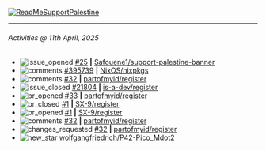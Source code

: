 [![ReadMeSupportPalestine](https://github.com/Safouene1/support-palestine-banner/blob/master/banner-support.svg)](https://github.com/Safouene1/support-palestine-banner)

---

<!--RECENT_ACTIVITY:last_update-->
###### Activities @ 11th April, 2025
<!--RECENT_ACTIVITY:last_update_end-->

<!--RECENT_ACTIVITY:start-->
- ![issue_opened](https://cdn.jsdelivr.net/gh/Readme-Workflows/Readme-Icons@main/icons/octicons/IssueOpened.svg) [#25](https://github.com/Safouene1/support-palestine-banner/issues/25) **|** [Safouene1/support-palestine-banner](https://github.com/Safouene1/support-palestine-banner)<br>
- ![comments](https://cdn.jsdelivr.net/gh/Readme-Workflows/Readme-Icons@main/icons/octicons/Comment.svg) [#395739](https://github.com/NixOS/nixpkgs/issues/395739#issuecomment-2782543219) **|** [NixOS/nixpkgs](https://github.com/NixOS/nixpkgs)<br>
- ![comments](https://cdn.jsdelivr.net/gh/Readme-Workflows/Readme-Icons@main/icons/octicons/Comment.svg) [#32](https://github.com/partofmyid/register/pull/32#issuecomment-2781722517) **|** [partofmyid/register](https://github.com/partofmyid/register)<br>
- ![issue_closed](https://cdn.jsdelivr.net/gh/Readme-Workflows/Readme-Icons@main/icons/octicons/IssueClosed.svg) [#21804](https://github.com/is-a-dev/register/issues/21804) **|** [is-a-dev/register](https://github.com/is-a-dev/register)<br>
- ![pr_opened](https://cdn.jsdelivr.net/gh/Readme-Workflows/Readme-Icons@main/icons/octicons/PullRequestOpened.svg) [#33](https://github.com/partofmyid/register/pull/33) **|** [partofmyid/register](https://github.com/partofmyid/register)<br>
- ![pr_closed](https://cdn.jsdelivr.net/gh/Readme-Workflows/Readme-Icons@main/icons/octicons/PullRequestClosed.svg) [#1](https://github.com/SX-9/register/pull/1) **|** [SX-9/register](https://github.com/SX-9/register)<br>
- ![pr_opened](https://cdn.jsdelivr.net/gh/Readme-Workflows/Readme-Icons@main/icons/octicons/PullRequestOpened.svg) [#1](https://github.com/SX-9/register/pull/1) **|** [SX-9/register](https://github.com/SX-9/register)<br>
- ![comments](https://cdn.jsdelivr.net/gh/Readme-Workflows/Readme-Icons@main/icons/octicons/Comment.svg) [#32](https://github.com/partofmyid/register/pull/32#discussion_r2030151168) **|** [partofmyid/register](https://github.com/partofmyid/register)<br>
- ![changes_requested](https://cdn.jsdelivr.net/gh/Readme-Workflows/Readme-Icons@main/icons/octicons/RequestedChanges.svg) [#32](https://github.com/partofmyid/register/pull/32#pullrequestreview-2745143612) **|** [partofmyid/register](https://github.com/partofmyid/register)<br>
- ![new_star](https://cdn.jsdelivr.net/gh/Readme-Workflows/Readme-Icons@main/icons/octicons/StarredRepositoryYellow.svg) [wolfgangfriedrich/P42-Pico_Mdot2](https://github.com/wolfgangfriedrich/P42-Pico_Mdot2)<br>
<!--RECENT_ACTIVITY:end-->
